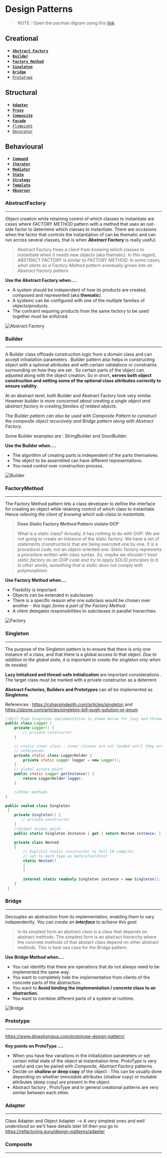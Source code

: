 # Design Patterns
> NOTE : Open the pacman digram using this [link](https://app.diagrams.net/#Uhttps%3A%2F%2Fraw.githubusercontent.com%2Fanandr781%2FDesignMusings%2Fmain%2FOOAD%2FDesignPatterns%2Fpacman.drawio)

## Creational 
* __[`Abstract Factory`](#AbstractFactory)__
*  __[`Builder`](#Builder)__
*  __[`Factory Method`](#FactoryMethod)__
*  __[`Singleton`](#Singleton)__
*  __[`Bridge`](#Bridge)__
*  [`Prototype`](#ProtoType)


## Structural
*  __[`Adapter`](#Adapter)__
*  __[`Proxy`](#Proxy)__
*  __[`Composite`](#Composite)__
*  __[`Facade`](#Facade)__
* [`FlyWeight`](#Flyweight)
* [`Decorator`](#Decorator)

## Behavioural
* __[`Command`](#Command)__
* __[`Iterator`](#Iterator)__
* __[`Mediator`](#Mediator)__
* __[`State`](#State)__
* __[`Strategy`](#Strategy)__
* __[`Template`](#Template)__
* __[`Observer`](#Observer)__


### AbstractFactory 
---

Object creation while retaining control of which classes to instantiate are cases where _FACTORY METHOD_ pattern with a method that uses an out-side factor to determine which classes to instantiate. There are occasions when the factor that controls the instantiation of can be thematic and can run across several classes, that is when _**Abstract Factory**_ is really useful.

> Abstract Factory frees a client from knowing which classes to instantiate when it needs new objects (aka thematic). In this regard, _ABSTRACT FACTORY_ is similar to _FACTORY METHOD. In some cases, what starts as a Factory Method pattern eventually grows into an Abstract Factory pattern._

__Use the Abstract Factory when....__
* A system should be independent of how its products are created, composed and represented (aka __thematic__). 
* A systemc can be configured with one of the multiple families of objects/products.
* The contraint requiring products from the same factory to be used together must be enforced. 

![Abstract Factory](./abstractfactory.png)

### Builder
---

A Builder class offloads construction logic from a domain class and can accept initialiation parameters . Builder pattern also helps in constructing object with a optional attributes and with certain validations or constraints surrounding on how they are set . So certain parts of the object can adjusted along with the object creation. So in short, __serves both object construction and setting some of the optional class attributes correctly to ensure validity__. 

At an abstract level, both Builder and Abstract Factory look very similar. However _builder is more concerned about creating a single object and abstract factory in creating families of related objects_.

_The Builder pattern can also be used with Composite Pattern to construct the composite object recursively and Bridge pattern along with Abstract Factory._

Some Builder examples are : StringBuilder and GsonBuilder.

__Use the Builder when....__
* The algorithm of creating parts is independent of the parts themselves.
* The object to be assembled can have different representations.
* You need control over construction process. 


![Builder](./builder.png)

### FactoryMethod
---
The Factory Method pattern lets a class developer to define the interface for creating an object while retaining control of which class to instantiate.
Hence _relieving the client of knowing which sub-class to instantiate_.

> **Does Static Factory Method Pattern violate OCP**
>
>What is a static class? Actually, it has nothing to do with OOP. We are not going to create an instance of the static factory. We have a set of statements (constructors) that are being executed one by one. It is a procedural code, not an object-oriented one. Static factory represents a procedure written with class syntax. _So, maybe we shouldn’t treat static factory as an OOP code and try to apply SOLID principles to it. In other words, something that is static does not comply with polymorphism._

__Use Factory Method when....__
* Flexbility is important
* Objects can be extended in subclasses
* There is a specific reason whe one subclass would be chosen over another - _this logic forms a part of the Factory Method_.
* A client delegates responsibilities to subclasses in parallel hierarchies. 

![Factory](./factory.png)

### Singleton
---
The purpose of the Singleton pattern is to ensure that there is only one instance of a class, and that there is a global access to that object. _Due to addition to the global state, it is important to create the singleton only when its needed._

__Lazy Initialized and thread-safe initialization__ are important considerations . The target class must be marked with a private constructor as a deterrent.

__Abstract Factories, Builders and Prototypes__ can all be implemented as __Singletons__.

References : https://csharpindepth.com/articles/singleton and https://dzone.com/articles/singleton-bill-pugh-solution-or-enum

```java
//Bill Pugh Singleton implementation is shown below for lazy and thread-safe init.
public class Logger {
    private Logger() {
        // private constructor
    }

    // static inner class - inner classes are not loaded until they are
    // referenced.
    private static class LoggerHolder {
        private static Logger logger = new Logger();
    }
    // global access point
    public static Logger getInstance() {
        return LoggerHolder.logger;
    }

    //Other methods
}
```

```c#
public sealed class Singleton
 {
    private Singleton() {
       // private constructor
    }
    //global access point
    public static Singleton Instance { get { return Nested.instance; } }

    private class Nested
    {
        // Explicit static constructor to tell C# compiler
        // not to mark type as beforefieldinit
        static Nested()
        {
        }

        internal static readonly Singleton instance = new Singleton();
    }
 }
```

### Bridge 
---
Decouples an abstraction from its implementation, enabling them to vary independently. _You can create an  **interface** to achieve this goal._

> In its simplest form an abstract class is a class that depends on abstract methods. The simplest form is an abstract hierarchy where the concrete methods of that abstact class depend on other abstract methods. This is best use case for the Bridge pattern.

__Use Bridge Method when....__
* You can identify that there are operations that do not always need to be implemented the same way.
* You want to completely hide the implementation from clients of the concrete parts of the abstraction. 
* You want to __Avoid binding the implementation / concrete class to an abstraction.__
* You want to combine different parts of a system at runtime. 

![Bridge](./bridge.png)


### Prototype
---
https://www.dineshonjava.com/prototype-design-pattern/

__Key points on ProtoType ....__
* When you have few variations in the initialization parameters or set certain initial state of the object at instantiation time. ProtoType is very useful and can be paired with _Composite, Abstract Factory_ patterns. 
* Decide on __shallow or deep copy__ of the object : This can be usually done depending on whether immutable attributes (shallow copy) or mutable attributes (deep copy) are present in the object. 
* Abstract factory , ProtoType and in general creational patterns are very similar between each other.

### Adapter 
---
Class Adapter and Object Adapter --> A very simplest ones and well understood so we'll have details later till then you go to https://refactoring.guru/design-patterns/adapter

### Composite
---

